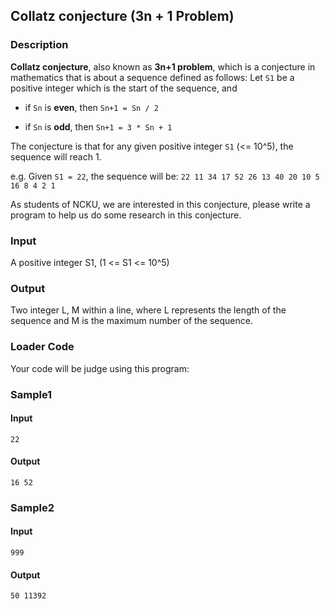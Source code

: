 Collatz conjecture (3n + 1 Problem)
-----------------------------------

### Description

<div>

**Collatz conjecture**, also known as **3n+1 problem**, which is a
conjecture in mathematics that is about a sequence defined as follows:
Let `S1` be a positive integer which is the start of the sequence, and

-   if `Sn` is **even**, then `Sn+1 = Sn / 2`

-   if `Sn` is **odd**, then `Sn+1 = 3 * Sn + 1`

The conjecture is that for any given positive integer `S1` (\<= 10\^5),
the sequence will reach 1.

e.g. Given `S1 = 22`, the sequence will be:
`22 11 34 17 52 26 13 40 20 10 5 16 8 4 2 1`

As students of NCKU, we are interested in this conjecture, please write
a program to help us do some research in this conjecture.

</div>

### Input

A positive integer S1, (1 \<= S1 \<= 10\^5)

### Output

Two integer L, M within a line, where L represents the length of the
sequence and M is the maximum number of the sequence.

### Loader Code

<div>

Your code will be judge using this program:

</div>

<div>

### Sample1

#### Input

    22

#### Output

    16 52

</div>

<div>

### Sample2

#### Input

    999

#### Output

    50 11392

</div>
